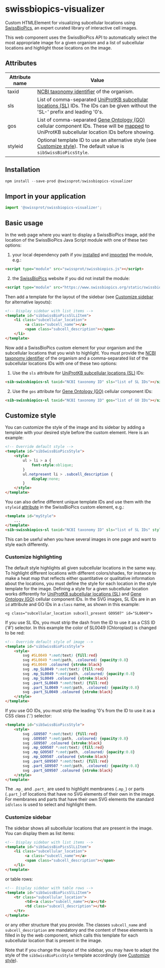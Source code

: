 # swissbiopics-visualizer

Custom HTMLElement for visualizing subcellular locations using [SwissBioPics](https://www.swissbiopics.org), an expert curated library of interactive cell images.

This web component uses the SwissBioPics API to automatically select the most appropriate image for a given organism and a list of subcellular locations and highlight those locations on the image.


## Attributes

| Attribute name | Value |
| ---------------|----------|
| taxid          | [NCBI taxonomy identifier](https://www.ncbi.nlm.nih.gov/taxonomy/) of the organism. |
| sls            | List of comma-separated [UniProtKB subcellular locations (SL)](https://www.uniprot.org/locations/) IDs. The IDs can be given without the 'SL-' prefix and leading '0's. |
| gos            | List of comma-separated [Gene Ontology (GO)](http://geneontology.org/) cellular component IDs. These will be [mapped](http://current.geneontology.org/ontology/external2go/uniprotkb_sl2go) to UniProtKB subcellular location IDs before showing. |
| styleid        | Optional template ID to use an alternative style (see [Customize style](#customize-style)). The default value is `sibSwissBioPicsStyle`. |

## Installation

```javascript
npm install --save-prod @swissprot/swissbiopics-visualizer
```

## Import in your application

```javascript
import '@swissprot/swissbiopics-visualizer';
```


## Basic usage

In the web page where you want to display a SwissBioPics image, add the location of the SwissBioPics Java Script module with one of these two options:

1. your local dependency path if you [installed](#installation) and [imported](#import-in-your-application) the module, e.g.:
```html
<script type="module" src="swissprot/swissbiopics.js"></script>
```

2. the [SwissBioPics](https://www.swissbiopics.org) website if you did not install the module:
```html
<script type="module" src="https://www.swissbiopics.org/static/swissbiopics.js"></script>
```

Then add a template for the layout of the sidebar (see [Customize sidebar](#customize-sidebar) for alternative layouts):
```html
<!-- Display sidebar with list items -->
<template id="sibSwissBioPicsSlLiItem">
    <li class="subcellular_location">
         <a class="subcell_name"></a>
         <span class="subcell_description"></span>
    </li>
</template>
```

Now add a SwissBioPics custom element for your organism and the subcellular locations that you wish to highlight. You must provide the [NCBI taxonomy identifier](https://www.ncbi.nlm.nih.gov/taxonomy/) of the organism and a comma-separated list of the subcellular locations IDs with one of these two options:

1. Use the `sls` attribute for [UniProtKB subcellular locations (SL)](https://www.uniprot.org/locations/) IDs:
```html
<sib-swissbiopics-sl taxid="NCBI taxonomy ID" sls="list of SL IDs"></sib-swissbiopics-sl>
```

2. Use the `gos` attribute for [Gene Ontology (GO)](http://geneontology.org/) cellular component IDs:
```html
<sib-swissbiopics-sl taxid="NCBI taxonomy ID" gos="list of GO IDs"></sib-swissbiopics-sl>
```


## Customize style

You can customize the style of the image and its sidebar by adding a template with your desired style before the custom element. Here is an example:

```html
<!-- Override default style -->
<template id="sibSwissBioPicsStyle">
    <style>
        ul > li > a {
            font-style:oblique;
        }
        ul.notpresent li > .subcell_description {
            display:none;
        }
    </style>
</template>
```

You can also define different unique template IDs and use them with the `styleid` [attribute](#attributes) in the SwissBioPics custom element, e.g.:
```html
<template id="myStyle">
    ...
</template>
<sib-swissbiopics-sl taxid="NCBI taxonomy ID" sls="list of SL IDs" styleid="myStyle"></sib-swissbiopics-sl>
```
This can be useful when you have several images in one page and want to style each differently.

### Customize highlighting

The default style highlights all given subcellular locations in the same way. To highlight different locations with different colors/shades, for instance to make a heat map that reflects either quantitative or qualitative information about the locations, you must define the style for each location in the style template for the image. Defining a style for a given subcellular location works differently for [UniProtKB subcellular locations (SL)](https://www.uniprot.org/locations/) and [Gene Ontology (GO)](http://geneontology.org/) cellular component IDs. In the SVG images, SL IDs are in an `id` attribute and GO IDs in a `class` name, as shown in this example:

`<g class="subcellular_location subcell_present GO9507" id="SL0049">`

If you use SL IDs, you must strip the dash from the ID to use it as a CSS ID ('#') selector. In this example the color of SL0049 (Chloroplast) is changed to be red:
```html
<!-- Override default style of image -->
<template id="sibSwissBioPicsStyle">
    <style>
        svg #SL0049 *:not(text) {fill:red}
        svg #SL0049 *:not(path, .coloured) {opacity:0.8}
        svg #SL0049 .coloured {stroke:black}
        svg .mp_SL0049 *:not(text) {fill:red}
        svg .mp_SL0049 *:not(path, .coloured) {opacity:0.8}
        svg .mp_SL0049 .coloured {stroke:black}
        svg .part_SL0049 *:not(text) {fill:red}
        svg .part_SL0049 *:not(path, .coloured) {opacity:0.8}
        svg .part_SL0049 .coloured {stroke:black}
    </style>
</template>
```

If you use GO IDs, you must strip the leading '0's from the ID to use it as a CSS class ('.') selector:
```html
<template id="sibSwissBioPicsStyle">
    <style>
        svg .GO9507 *:not(text) {fill:red}
        svg .GO9507 *:not(path, .coloured) {opacity:0.8}
        svg .GO9507 .coloured {stroke:black}
        svg .mp_GO9507 *:not(text) {fill:red}
        svg .mp_GO9507 *:not(path, .coloured) {opacity:0.8}
        svg .mp_GO9507 .coloured {stroke:black}
        svg .part_GO9507 *:not(text) {fill:red}
        svg .part_GO9507 *:not(path, .coloured) {opacity:0.8}
        svg .part_GO9507 .coloured {stroke:black}
    </style>
</template>
```


The `.mp_` and `.part_` are used to highlight membranes (`.mp_`) or parts (`.part_`) of locations that have no SVG elements of their own in the image. For membranes and parts that have their own SVG elements the standard `id`/`class` is used to select and highlight them.

### Customize sidebar

The sidebar shows all subcellular locations that are present in the image. You can display them as list items:
```html
<!-- Display sidebar with list items -->
<template id="sibSwissBioPicsSlLiItem">
    <li class="subcellular_location">
         <a class="subcell_name"></a>
         <span class="subcell_description"></span>
    </li>
</template>
```

or table rows:
```html
<!-- Display sidebar with table rows -->
<template id="sibSwissBioPicsSlLiItem">
    <tr class="subcellular_location">
         <td><a class="subcell_name"></a></td>
         <td class="subcell_description"></td>
    </tr>
</template>
```

or any other structure that you provide. The classes `subcell_name` and `subcell_description` are mandatory and the content of these elements is filled in by the web component, which calls this template for each subcellular location that is present in the image.

Note that if you change the layout of the sidebar, you may have to adapt the style of the `sibSwissBioPicsStyle` template accordingly (see [Customize style](#customize-style)).
